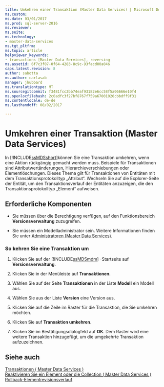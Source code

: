 ```yaml
---
title: Umkehren einer Transaktion (Master Data Services) | Microsoft Docs
ms.custom: 
ms.date: 03/01/2017
ms.prod: sql-server-2016
ms.reviewer: 
ms.suite: 
ms.technology:
- master-data-services
ms.tgt_pltfrm: 
ms.topic: article
helpviewer_keywords:
- transactions [Master Data Services], reversing
ms.assetid: 6f7c3f07-0f64-4283-8c9c-93facd00a046
caps.latest.revision: 8
author: sabotta
ms.author: carlasab
manager: jhubbard
ms.translationtype: MT
ms.sourcegitcommit: f3481fcc2bb74eaf93182e6cc58f5a06666e10f4
ms.openlocfilehash: 2c0adfc3f27bf8767f759a67001020cbbdff9f31
ms.contentlocale: de-de
ms.lasthandoff: 08/02/2017

---
```

# <a name="reverse-a-transaction-master-data-services"></a>Umkehren einer Transaktion (Master Data Services)
  In [!INCLUDE[ssMDSshort](../includes/ssmdsshort-md.md)]können Sie eine Transaktion umkehren, wenn eine Aktion rückgängig gemacht werden muss. Beispiele für Transaktionen sind Attributwertänderungen, Hierarchieverschiebungen oder Elementlöschungen. Dieses Thema gilt für Transaktionen von Entitäten mit dem Transaktionsprotokolltyp „Attribut“. Wechseln Sie auf die Explorer-Seite der Entität, um den Transaktionsverlauf der Entitäten anzuzeigen, die den Transaktionsprotokolltyp „Element“ aufweisen.  
  
## <a name="prerequisites"></a>Erforderliche Komponenten  
  
-   Sie müssen über die Berechtigung verfügen, auf den Funktionsbereich **Versionsverwaltung** zuzugreifen.  
  
-   Sie müssen ein Modelladministrator sein. Weitere Informationen finden Sie unter [Administratoren &#40;Master Data Services&#41;](../master-data-services/administrators-master-data-services.md).  
  
### <a name="to-reverse-a-transaction"></a>So kehren Sie eine Transaktion um  
  
1.  Klicken Sie auf der [!INCLUDE[ssMDSmdm](../includes/ssmdsmdm-md.md)] -Startseite auf **Versionsverwaltung**.  
  
2.  Klicken Sie in der Menüleiste auf **Transaktionen**.  
  
3.  Wählen Sie auf der Seite **Transaktionen** in der Liste **Modell** ein Modell aus.  
  
4.  Wählen Sie aus der Liste **Version** eine Version aus.  
  
5.  Klicken Sie auf die Zeile im Raster für die Transaktion, die Sie umkehren möchten.  
  
6.  Klicken Sie auf **Transaktion umkehren**.  
  
7.  Klicken Sie im Bestätigungsdialogfeld auf **OK**. Dem Raster wird eine weitere Transaktion hinzugefügt, um die umgekehrte Transaktion aufzuzeichnen.  
  
## <a name="see-also"></a>Siehe auch  
 [Transaktionen &#40; Master Data Services &#41;](../master-data-services/transactions-master-data-services.md)   
 [Reaktivieren Sie ein Element oder die Collection &#40; Master Data Services &#41;](../master-data-services/reactivate-a-member-or-collection-master-data-services.md)  
 [Rollback-Elementrevisionsverlauf](../master-data-services/rollback-member-revision-history-master-data-services.md)
  
  
